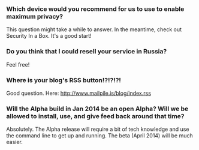 ### Which device would you recommend for us to use to enable maximum privacy? 

This question might take a while to answer. In the meantime, check out Security In a Box. It's a good start!

### Do you think that I  could resell your service in Russia?

Feel free!

### Where is your blog's RSS button!?!?!?!

Good question. Here: http://www.mailpile.is/blog/index.rss

### Will the Alpha build in Jan  2014 be an open Alpha? Will we be allowed to install, use, and give feed back around that time?

Absolutely. The Alpha release will require a bit of tech knowledge and use the command line to get up and running. The beta (April 2014) will be much easier.